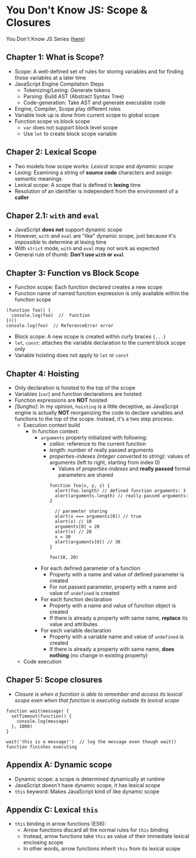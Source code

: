 # You Don't Know JS: Scope & Closures
You Don't Know JS Series ([here](https://github.com/getify/You-Dont-Know-JS))

## Chapter 1: What is Scope?
* Scope: A well-defined set of rules for storing variables and for finding those variables at a later time
* JavaScript Engine Compilation Steps
  * Tokenizing/Lexing: Generate tokens
  * Parsing: Build AST (Abstract Syntax Tree)
  * Code-generation: Take AST and generate executable code
* Engine, Compiler, Scope play different roles
* Variable look up is done from current scope to global scope
* Function scope vs block scope
  * `var` does not support block level scope
  * Use `let` to create block scope variable

## Chaper 2: Lexical Scope
* Two models how scope works: _Lexical scope_ and _dynamic scope_
* Lexing: Examining a string of **source code** characters and assign semantic meanings
* Lexical scope: A scope that is defined in **lexing** time
* Resolution of an identifier is independent from the environment of a **caller**

## Chaper 2.1: `with` and `eval`
* JavaScript **does not** support dynamic scope
* However, `with` and `eval` are "like" dynamic scope, just because it's _impossible_ to determine at lexing time
* With `strict` mode, `with` and `eval` may not work as expected
* General rule of thumb: **Don't use `with` or `eval`**

## Chapter 3: Function vs Block Scope
* Function scope: Each function declared creates a new scope
* Function name of named function expression is only available within the function scope
```
(function foo() {
  console.log(foo)  //  function
})()
console.log(foo)  // ReferenceError error
```
* Block scope: A new scope is created within curly braces `{...}`
* `let`, `const`: attaches the variable declaration to the current block scope only
* Variable hoisting does not apply to `let` or `const`

## Chapter 4: Hoisting
* Only declaration is hoisted to the top of the scope
* Variables (`var`) and function declarations are hoisted
* Function expressions are **NOT** hoisted
* _[Sungho]_: In my opinion, `hoisting` is a little deceptive, as JavaScript engine is actually **NOT** reorganizing the code to declare variables and functions to the top of the scope. Instead, it's a two step process:
  * Execution context build
    * In function context: 
      * `arguments` property initialized with following:
        * _callee_: reference to the current function
        * _length_: number of really passed arguments
        * _properties-indexes (integer converted to string)_: values of arguments (left to right, starting from index 0)
          * Values of _properties-indexes_ and **really passed** formal parameters are shared
          ```
          function foo(x, y, z) {
            alert(foo.length) // defined function arguments: 3
            alert(arguments.length) // really passed arguments: 2

            // parameter sharing
            alert(x === arguments[0]) // true
            alert(x) // 10
            arguments[0] = 20
            alert(x) // 20
            x = 30
            alert(arguments[0]) // 30
          }

          foo(10, 20)
          ```
      * For each defined parameter of a function
        * Property with a name and value of defined parameter is created
        * For not passed parameter, property with a name and value of `undefined` is created
      * For each function declaration
        * Property with a name and value of function object is created
        * If there is already a property with same name, **replace** its value and attributes
      * For each variable declaration
        * Property with a variable name and value of `undefined` is created
        * If there is already a property with same name, **does nothing** (no change in existing property)
  * Code execution

## Chaper 5: Scope closures
* _Closure is when a fucntion is able to remember and access its lexical scope even when that function is executing outside its lexical scope_
```
function wait(message) {
  setTimeout(function() {
    console.log(message)
  }, 1000)
}

wait('this is a message!')  // log the message even though wait() function finishes executing
```

## Appendix A: Dynamic scope
* Dynamic scope: a scope is determined dynamically at runtime
* JavaScript doesn't have dynamic scope, it has lexical scope
* `this` keyword: Makes JavaScript kind of like dynamic scope

## Appendix C: Lexical `this`
* `this` binding in arrow functions (ES6):
  * Arrow functions discard all the normal rules for `this` binding
  * Instead, arrow functions take `this` as value of their immediate lexical enclosing scope
  * In other words, arrow functions inherit `this` from its lexical scope
